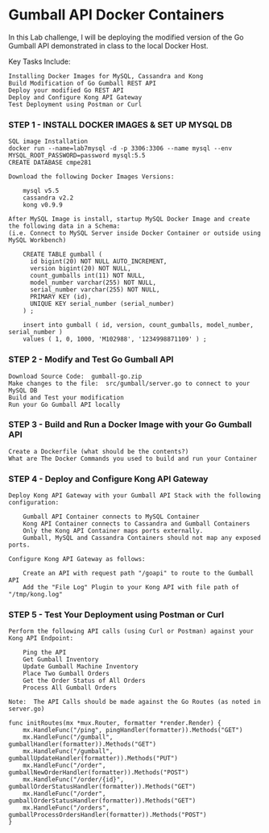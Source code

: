 # Gumball API Docker Containers

In this Lab challenge, I will be deploying the modified version of the Go Gumball API demonstrated in class to the local Docker Host.

Key Tasks Include:
```
Installing Docker Images for MySQL, Cassandra and Kong
Build Modification of Go Gumball REST API
Deploy your modified Go REST API
Deploy and Configure Kong API Gateway
Test Deployment using Postman or Curl
```

### STEP 1 - INSTALL DOCKER IMAGES & SET UP MYSQL DB
```
SQL image Installation
docker run --name=lab7mysql -d -p 3306:3306 --name mysql --env MYSQL_ROOT_PASSWORD=password mysql:5.5
CREATE DATABASE cmpe281
```

```
Download the following Docker Images Versions:

    mysql v5.5
    cassandra v2.2
    kong v0.9.9

After MySQL Image is install, startup MySQL Docker Image and create the following data in a Schema:  
(i.e. Connect to MySQL Server inside Docker Container or outside using MySQL Workbench)

    CREATE TABLE gumball (
      id bigint(20) NOT NULL AUTO_INCREMENT,
      version bigint(20) NOT NULL,
      count_gumballs int(11) NOT NULL,
      model_number varchar(255) NOT NULL,
      serial_number varchar(255) NOT NULL,
      PRIMARY KEY (id),
      UNIQUE KEY serial_number (serial_number)
    ) ;

    insert into gumball ( id, version, count_gumballs, model_number, serial_number ) 
    values ( 1, 0, 1000, 'M102988', '1234998871109' ) ;
```
### STEP 2 - Modify and Test Go Gumball API
    
```
Download Source Code:  gumball-go.zip
Make changes to the file:  src/gumball/server.go to connect to your MySQL DB
Build and Test your modification
Run your Go Gumball API locally
```
### STEP 3 - Build and Run a Docker Image with your Go Gumball API

```
Create a Dockerfile (what should be the contents?)
What are The Docker Commands you used to build and run your Container
```

### STEP 4 - Deploy and Configure Kong API Gateway

```
Deploy Kong API Gateway with your Gumball API Stack with the following configuration:

    Gumball API Container connects to MySQL Container
    Kong API Container connects to Cassandra and Gumball Containers
    Only the Kong API Container maps ports externally. 
    Gumball, MySQL and Cassandra Containers should not map any exposed ports.

Configure Kong API Gateway as follows:

    Create an API with request path "/goapi" to route to the Gumball API
    Add the "File Log" Plugin to your Kong API with file path of "/tmp/kong.log"
```
       
### STEP 5 - Test Your Deployment using Postman or Curl

```
Perform the following API calls (using Curl or Postman) against your Kong API Endpoint:

    Ping the API
    Get Gumball Inventory
    Update Gumball Machine Inventory
    Place Two Gumball Orders
    Get the Order Status of All Orders
    Process All Gumball Orders

Note:  The API Calls should be made against the Go Routes (as noted in server.go)

func initRoutes(mx *mux.Router, formatter *render.Render) {
    mx.HandleFunc("/ping", pingHandler(formatter)).Methods("GET")
    mx.HandleFunc("/gumball", gumballHandler(formatter)).Methods("GET")
    mx.HandleFunc("/gumball", gumballUpdateHandler(formatter)).Methods("PUT")
    mx.HandleFunc("/order", gumballNewOrderHandler(formatter)).Methods("POST")
    mx.HandleFunc("/order/{id}", gumballOrderStatusHandler(formatter)).Methods("GET")
    mx.HandleFunc("/order", gumballOrderStatusHandler(formatter)).Methods("GET")
    mx.HandleFunc("/orders", gumballProcessOrdersHandler(formatter)).Methods("POST")
}
```
    

